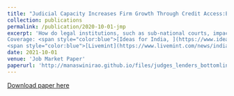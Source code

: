 ```yaml
---
title: "Judicial Capacity Increases Firm Growth Through Credit Access:Evidence from Clogged Courts of India"
collection: publications
permalink: /publication/2020-10-01-jmp
excerpt: 'How do legal institutions, such as sub-national courts, impact economic growth? I examine the effect of trial court capacity on local firms performance by exploiting quasi-random variation in judge vacancies and mapping trial records for a third of such courts in India with court-level performance measures, bank lending, and firm outcomes. Utilizing the fact that timely trial resolution helps free tied-up capital in debt recovery litigation, I find that reducing judge vacancy increases local firms production and profitability through improved access to bank credit. Addressing judge vacancy would generate at least 12:1 benefit-cost ratio. 
Coverage: <span style="color:blue">[Ideas for India, ](https://www.ideasforindia.in/topics/governance/how-district-courts-influence-firm-growth.html)</span>
<span style="color:blue">[Livemint](https://www.livemint.com/news/india/how-hiring-more-judges-can-spur-firm-growth-11580904188976.html)</span>'
date: 2021-10-01
venue: 'Job Market Paper'
paperurl: 'http://manaswinirao.github.io/files/judges_lenders_bottomline.pdf'
---
```


<span style="color:blue">[Download paper here](http://manaswinirao.github.io/files/judges_lenders_bottomline.pdf)</span>
